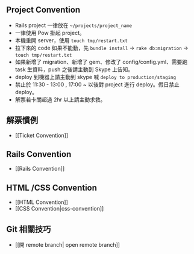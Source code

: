 ## Project Convention

* Rails project 一律放在 `~/projects/project_name`
* 一律使用 Pow 掛起 project。
* 本機重開 server，使用 `touch tmp/restart.txt`
* 拉下來的 code 如果不能動，先 `bundle install` -> `rake db:migration` -> `touch tmp/restart.txt`
* 如果新增了 migration、新增了 gem、修改了 config/config.yml、需要跑 task 生資料，push 之後請主動到 Skype 上告知。
* deploy 到機器上請主動到 skype 喊 `deploy to production/staging`
* 禁止於 11:30 - 13:00 , 17:00 ~ 以後對 project 進行 deploy。假日禁止 deploy。
* 解票若卡關超過 2hr 以上請主動求救。

## 解票慣例

* [[Ticket Convention]]

## Rails Convention

* [[Rails Convention]]

## HTML /CSS Convention

* [[HTML Convention]]
* [[CSS Convention|css-convention]]

## Git 相關技巧

* [[開 remote branch| open remote branch]]